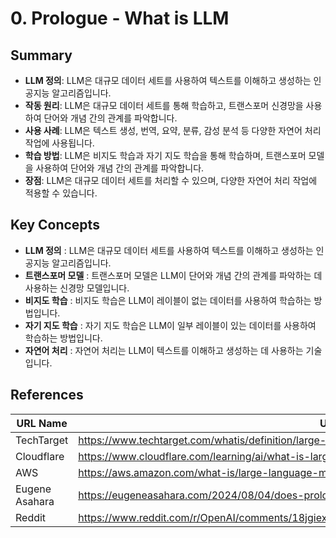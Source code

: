 # 0. Prologue - What is LLM

## Summary
- **LLM 정의**: LLM은 대규모 데이터 세트를 사용하여 텍스트를 이해하고 생성하는 인공지능 알고리즘입니다.
- **작동 원리**: LLM은 대규모 데이터 세트를 통해 학습하고, 트랜스포머 신경망을 사용하여 단어와 개념 간의 관계를 파악합니다.
- **사용 사례**: LLM은 텍스트 생성, 번역, 요약, 분류, 감성 분석 등 다양한 자연어 처리 작업에 사용됩니다.
- **학습 방법**: LLM은 비지도 학습과 자기 지도 학습을 통해 학습하며, 트랜스포머 모델을 사용하여 단어와 개념 간의 관계를 파악합니다.
- **장점**: LLM은 대규모 데이터 세트를 처리할 수 있으며, 다양한 자연어 처리 작업에 적용할 수 있습니다.

## Key Concepts
- **LLM 정의** : LLM은 대규모 데이터 세트를 사용하여 텍스트를 이해하고 생성하는 인공지능 알고리즘입니다.
- **트랜스포머 모델** : 트랜스포머 모델은 LLM이 단어와 개념 간의 관계를 파악하는 데 사용하는 신경망 모델입니다.
- **비지도 학습** : 비지도 학습은 LLM이 레이블이 없는 데이터를 사용하여 학습하는 방법입니다.
- **자기 지도 학습** : 자기 지도 학습은 LLM이 일부 레이블이 있는 데이터를 사용하여 학습하는 방법입니다.
- **자연어 처리** : 자연어 처리는 LLM이 텍스트를 이해하고 생성하는 데 사용하는 기술입니다.

## References
| URL Name | URL |
| --- | --- |
| TechTarget | https://www.techtarget.com/whatis/definition/large-language-model-LLM |
| Cloudflare | https://www.cloudflare.com/learning/ai/what-is-large-language-model/ |
| AWS | https://aws.amazon.com/what-is/large-language-model/ |
| Eugene Asahara | https://eugeneasahara.com/2024/08/04/does-prolog-have-a-place-in-the-llm-era/ |
| Reddit | https://www.reddit.com/r/OpenAI/comments/18jgiex/can_someone_clarify_for_me_what_is_inside_the_llm/ |